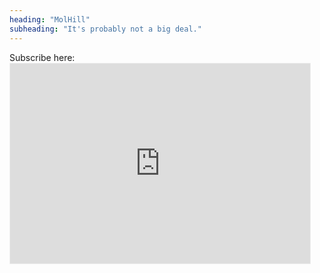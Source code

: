 ```yaml
---
heading: "MolHill"
subheading: "It's probably not a big deal."
---
```


Subscribe here: <iframe src="https://molhill.substack.com/embed" width="480" height="320" style="border:1px solid #EEE; background:white;" frameborder="0" scrolling="no"></iframe>